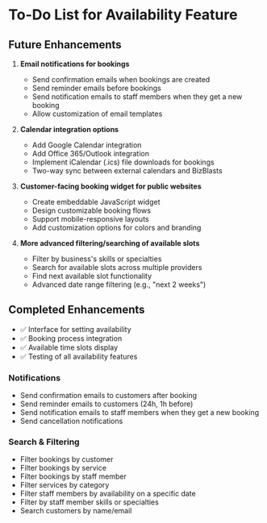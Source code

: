 # To-Do List for Availability Feature

## Future Enhancements

1. **Email notifications for bookings**
   - Send confirmation emails when bookings are created
   - Send reminder emails before bookings
   - Send notification emails to staff members when they get a new booking
   - Allow customization of email templates

2. **Calendar integration options**
   - Add Google Calendar integration 
   - Add Office 365/Outlook integration
   - Implement iCalendar (.ics) file downloads for bookings
   - Two-way sync between external calendars and BizBlasts

3. **Customer-facing booking widget for public websites**
   - Create embeddable JavaScript widget
   - Design customizable booking flows
   - Support mobile-responsive layouts
   - Add customization options for colors and branding

4. **More advanced filtering/searching of available slots**
   - Filter by business's skills or specialties
   - Search for available slots across multiple providers
   - Find next available slot functionality
   - Advanced date range filtering (e.g., "next 2 weeks")

## Completed Enhancements

- ✅ Interface for setting availability
- ✅ Booking process integration
- ✅ Available time slots display
- ✅ Testing of all availability features

### Notifications
- Send confirmation emails to customers after booking
- Send reminder emails to customers (24h, 1h before)
- Send notification emails to staff members when they get a new booking
- Send cancellation notifications

### Search & Filtering
- Filter bookings by customer
- Filter bookings by service
- Filter bookings by staff member
- Filter services by category
- Filter staff members by availability on a specific date
- Filter by staff member skills or specialties
- Search customers by name/email 